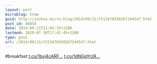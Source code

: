 ```yaml
---
layout: post
microblog: true
guid: http://joshua.micro.blog/2014/09/21/t513478350267244547.html
post_id: 40454
date: 2014-09-21T11:02:33+1100
lastmod: 2019-07-30T17:41:45+1100
type: post
url: /2014/09/21/t513478350267244547.html
---
```

#breakfast [t.co/1byi4cARF...](http://t.co/1byi4cARFd) [t.co/1dNGpYrzR...](http://t.co/1dNGpYrzRL)
